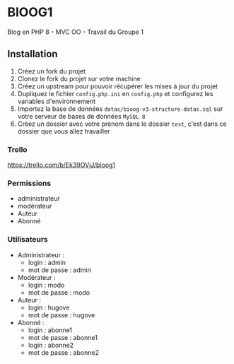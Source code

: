 # BlOOG1

Blog en PHP 8 - MVC OO - Travail du Groupe 1

## Installation

1. Créez un fork du projet
2. Clonez le fork du projet sur votre machine
3. Créez un upstream pour pouvoir récupérer les mises à jour du projet
4. Dupliquez le fichier `config.php.ini` en `config.php` et configurez les variables d'environnement
5. Importez la base de données `datas/bioog-v3-structure-datas.sql` sur votre serveur de bases de données `MySQL 8`
6. Créez un dossier avec votre prénom dans le dossier `test`, c'est dans ce dossier que vous allez travailler

### Trello

https://trello.com/b/Ek39OVjJ/bloog1

### Permissions
- administrateur
- modérateur
- Auteur
- Abonné

### Utilisateurs
- Administrateur :
    - login : admin
    - mot de passe : admin
- Modérateur :
    - login : modo
    - mot de passe : modo
- Auteur :
    - login : hugove
    - mot de passe : hugove
- Abonné :
    - login : abonne1
    - mot de passe : abonne1
    - login : abonne2
    - mot de passe : abonne2